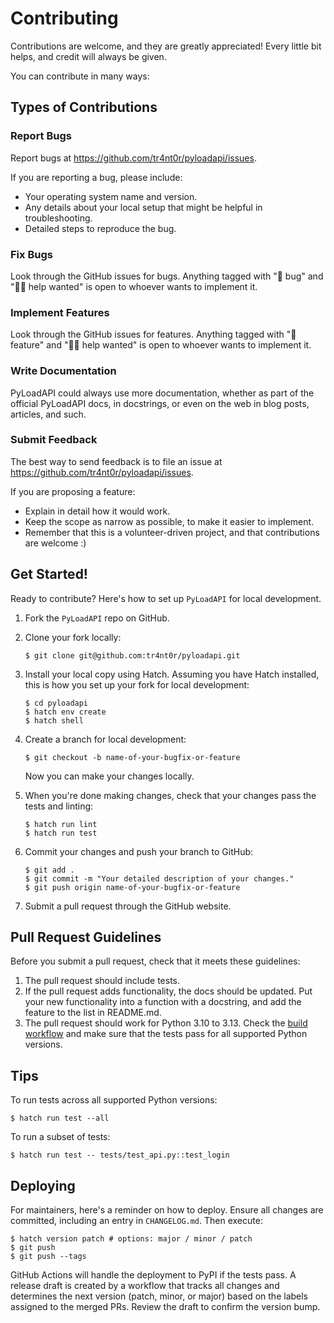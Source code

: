 # Contributing

Contributions are welcome, and they are greatly appreciated! Every little bit helps, and credit will always be given.

You can contribute in many ways:

## Types of Contributions

### Report Bugs

Report bugs at <https://github.com/tr4nt0r/pyloadapi/issues>.

If you are reporting a bug, please include:

- Your operating system name and version.
- Any details about your local setup that might be helpful in troubleshooting.
- Detailed steps to reproduce the bug.

### Fix Bugs

Look through the GitHub issues for bugs. Anything tagged with "👻 bug" and "🙏🏼 help wanted" is open to whoever wants to implement it.

### Implement Features

Look through the GitHub issues for features. Anything tagged with "🚀 feature" and "🙏🏼 help wanted" is open to whoever wants to implement it.

### Write Documentation

PyLoadAPI could always use more documentation, whether as part of the official PyLoadAPI docs, in docstrings, or even on the web in blog posts, articles, and such.

### Submit Feedback

The best way to send feedback is to file an issue at <https://github.com/tr4nt0r/pyloadapi/issues>.

If you are proposing a feature:

- Explain in detail how it would work.
- Keep the scope as narrow as possible, to make it easier to implement.
- Remember that this is a volunteer-driven project, and that contributions are welcome :)

## Get Started!

Ready to contribute? Here's how to set up `PyLoadAPI` for local development.

1. Fork the `PyLoadAPI` repo on GitHub.

2. Clone your fork locally:

    ```shell
    $ git clone git@github.com:tr4nt0r/pyloadapi.git
    ```

3. Install your local copy using Hatch. Assuming you have Hatch installed, this is how you set up your fork for local development:

    ```shell
    $ cd pyloadapi
    $ hatch env create
    $ hatch shell
    ```

4. Create a branch for local development:

    ```shell
    $ git checkout -b name-of-your-bugfix-or-feature
    ```

    Now you can make your changes locally.

5.  When you're done making changes, check that your changes pass the tests and linting:

    ```shell
    $ hatch run lint
    $ hatch run test
    ```

6. Commit your changes and push your branch to GitHub:

    ``` shell
    $ git add .
    $ git commit -m "Your detailed description of your changes."
    $ git push origin name-of-your-bugfix-or-feature
    ```

7. Submit a pull request through the GitHub website.

## Pull Request Guidelines

Before you submit a pull request, check that it meets these guidelines:

1. The pull request should include tests.
2. If the pull request adds functionality, the docs should be updated. Put your new functionality into a function with a docstring, and add the feature to the list in README.md.
3. The pull request should work for Python 3.10 to 3.13. Check the [build workflow](https://github.com/tr4nt0r/pyloadapi/actions/workflows/build.yml) and make sure that the tests pass for all supported Python versions.

## Tips

To run tests across all supported Python versions:

```shell
$ hatch run test --all
```

To run a subset of tests:

```shell
$ hatch run test -- tests/test_api.py::test_login
```

## Deploying

For maintainers, here's a reminder on how to deploy. Ensure all changes are committed, including an entry in `CHANGELOG.md`. Then execute:

```shell
$ hatch version patch # options: major / minor / patch
$ git push
$ git push --tags
```

GitHub Actions will handle the deployment to PyPI if the tests pass. A release draft is created by a workflow that tracks all changes and determines the next version (patch, minor, or major) based on the labels assigned to the merged PRs. Review the draft to confirm the version bump.
